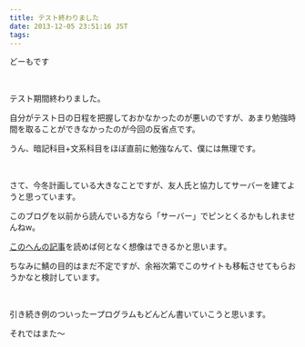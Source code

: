 ```yaml
---
title: テスト終わりました
date: 2013-12-05 23:51:16 JST
tags:
---
```

どーもです

&nbsp;

テスト期間終わりました。

自分がテスト日の日程を把握しておかなかったのが悪いのですが、あまり勉強時間を取ることができなかったのが今回の反省点です。

うん、暗記科目+文系科目をほぼ直前に勉強なんて、僕には無理です。

&nbsp;

さて、今冬計画している大きなことですが、友人氏と協力してサーバーを建てようと思っています。

このブログを以前から読んでいる方なら「サーバー」でピンとくるかもしれませんねw。

<a href="http://tosainu.wktk.so/view/233">このへんの記事</a>を読めば何となく想像はできるかと思います。

ちなみに鯖の目的はまだ不定ですが、余裕次第でこのサイトも移転させてもらおうかなと検討しています。

&nbsp;

引き続き例のついったープログラムもどんどん書いていこうと思います。

それではまた～
